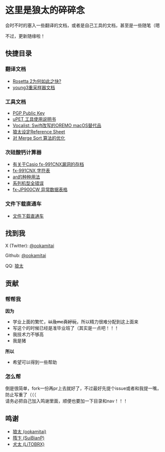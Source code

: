 # 这里是狼太的碎碎念

会时不时的塞入一些翻译的文档，或者是自己工具的文档，甚至是一些随笔（嗯

不过，更新随缘啦！

## 快捷目录

### 翻译文档

- [Rosetta 2为何如此之快?](docs/rosetta2/rosetta.md)
- [young3重采样器文档](docs/young3_doc/young3_doc.md)

### 工具文档

- [PGP Public Key](docs/PGPKey/pgpkey.md)
- [uPET 工具使用说明书](docs/upet_docs/upet_docs.md)
- [Vocalist: Swift改写的OREMO macOS替代品](docs/vocalist/vocalist_cn.md)
- [狼太设定Reference Sheet](docs/character/sheet.md)
- [对 Merge Sort 算法的优化](docs/sort/sort.md)

### 次硅酸钙计算器

- [有关于Casio fx-991CNX漏洞的存档](docs/fx-991cnx/cnx.md)  
- [fx-991CNX 字符表](docs/fx-991cnx/conv.md)
- [an的种种用法](docs/fx-991cnx/an.md)
- [系列机型全错误](docs/fx-991cnx/err.md)
- [fx-JP900CW 异常数据表格](docs/fx-991cnx/sheet.md)

### 文件下载直通车

- [文件下载直通车](docs/dls/dls.md)
  
## 找到我

X (Twitter): [@ookamitai](https://x.com/ookamitai)

Github: [@ookamitai](https://github.com/ookamitai)

QQ: [狼太](https://qm.qq.com/q/Usl9iNpa8w)

## 贡献

### 帮帮我

**因为**  

- 学业上面的繁忙，~~以及mc真好玩~~，所以精力很难分配到这上面来  
- 写这个的时候已经是准毕业班了（其实是一点吧！！！  
- 我技术力不够高  
- 我是猪  
  
**所以**  

- 希望可以得到一些帮助

### 怎么帮
倒是很简单，fork一份再pr上去就好了，不过最好先提个issue或者和我提一嘴，防止写重了（（（  
请务必把自己加入鸣谢里面，顺便也要加一下目录和nav！！！

## 鸣谢

- [狼太 (ookamitai)](https://github.com/ookamitai)
- [隋卞 (SuiBianP)](https://github.com/suibianp)
- [犬太 (LiTOBRX)](https://space.bilibili.com/414753842)

